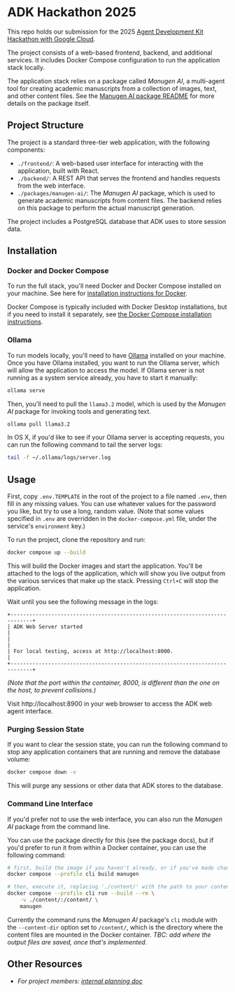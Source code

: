 # ADK Hackathon 2025

This repo holds our submission for the 2025 [Agent Development Kit Hackathon with Google Cloud](https://googlecloudmultiagents.devpost.com/).

The project consists of a web-based frontend, backend, and additional services.
It includes Docker Compose configuration to run the application stack locally.

The application stack relies on a package called *Manugen AI*, a multi-agent tool for creating academic manuscripts from a collection of images, text, and other content files.
See the [Manugen AI package README](packages/manugen-ai/README.md) for more details on the package itself.

## Project Structure

The project is a standard three-tier web application, with the following components:

- `./frontend/`: A web-based user interface for interacting with the application, built with React.
- `./backend/`: A REST API that serves the frontend and handles requests from the web interface.
- `./packages/manugen-ai/`: The *Manugen AI* package, which is used to generate academic manuscripts from content files.
  The backend relies on this package to perform the actual manuscript generation.

The project includes a PostgreSQL database that ADK uses to store session data.

## Installation

### Docker and Docker Compose

To run the full stack, you'll need Docker and Docker Compose installed on your machine.
See here for [installation instructions for Docker](https://docs.docker.com/get-docker/).

Docker Compose is typically included with Docker Desktop installations, but if you need to install it separately, see [the Docker Compose installation instructions](https://docs.docker.com/compose/install/).

### Ollama

To run models locally, you'll need to have [Ollama](https://ollama.com/) installed on your machine.
Once you have Ollama installed, you want to run the Ollama server, which will allow the application to access the model.
If Ollama server is not running as a system service already, you have to start it manually:

```bash
ollama serve
```

Then, you'll need to pull the `llama3.2` model, which is used by the *Manugen AI* package for invoking tools and generating text.

```bash
ollama pull llama3.2
```

In OS X, if you'd like to see if your Ollama server is accepting requests, you can run the following command to tail the server logs:

```bash
tail -f ~/.ollama/logs/server.log
```

## Usage

First, copy `.env.TEMPLATE` in the root of the project to a file named `.env`, then fill in any missing values.
You can use whatever values for the password you like, but try to use a long, random value.
(Note that some values specified in `.env` are overridden in the `docker-compose.yml` file, under the service's `environment` key.)

To run the project, clone the repository and run:

```bash
docker compose up --build
```

This will build the Docker images and start the application.
You'll be attached to the logs of the application, which will show you live output from the various services that make up the stack.
Pressing `Ctrl+C` will stop the application.

Wait until you see the following message in the logs:

```
+-----------------------------------------------------------------------------+
| ADK Web Server started                                                      |
|                                                                             |
| For local testing, access at http://localhost:8000.                         |
+-----------------------------------------------------------------------------+
```

*(Note that the port within the container, 8000, is different than the one on the host, to prevent collisions.)*

Visit http://localhost:8900 in your web browser to access the ADK web agent interface.

### Purging Session State

If you want to clear the session state, you can run the following command to stop any application containers that are running and remove the database volume:

```bash
docker compose down -v
```

This will purge any sessions or other data that ADK stores to the database.

### Command Line Interface

If you'd prefer not to use the web interface, you can also run the *Manugen AI* package from the command line.

You can use the package directly for this (see the package docs), but if you'd prefer to run it from within a Docker container, you can use the following command:

```bash
# first, build the image if you haven't already, or if you've made changes to the package
docker compose --profile cli build manugen

# then, execute it, replacing './content/' with the path to your content files
docker compose --profile cli run --build --rm \
    -v ./content/:/content/ \
    manugen
```

Currently the command runs the *Manugen AI* package's `cli` module with the `--content-dir` option set to `/content/`, which is the directory where the content files are mounted in the Docker container.
*TBC: add where the output files are saved, once that's implemented.*

## Other Resources

- *For project members: [internal planning doc](https://olucdenver.sharepoint.com/:w:/r/sites/CenterforHealthAI939-SoftwareEngineering/Shared%20Documents/Software%20Engineering/Projects/PivLab%20-%20ADK%20Hackathon/Agent%20Development%20Kit%20Hackathon%20with%20Google%20Cloud.docx?d=w0cfff935f2754c3492489ef5b15fe2f4&csf=1&web=1&e=NRM3en)*
